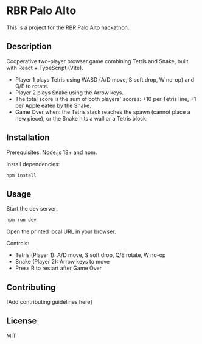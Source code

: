 # RBR Palo Alto

This is a project for the RBR Palo Alto hackathon.

## Description

Cooperative two-player browser game combining Tetris and Snake, built with React + TypeScript (Vite).

- Player 1 plays Tetris using WASD (A/D move, S soft drop, W no-op) and Q/E to rotate.
- Player 2 plays Snake using the Arrow keys.
- The total score is the sum of both players' scores: +10 per Tetris line, +1 per Apple eaten by the Snake.
- Game Over when: the Tetris stack reaches the spawn (cannot place a new piece), or the Snake hits a wall or a Tetris block.

## Installation

Prerequisites: Node.js 18+ and npm.

Install dependencies:

```bash
npm install
```

## Usage

Start the dev server:

```bash
npm run dev
```

Open the printed local URL in your browser.

Controls:

- Tetris (Player 1): A/D move, S soft drop, Q/E rotate, W no-op
- Snake (Player 2): Arrow keys to move
- Press R to restart after Game Over

## Contributing

[Add contributing guidelines here]

## License

MIT
